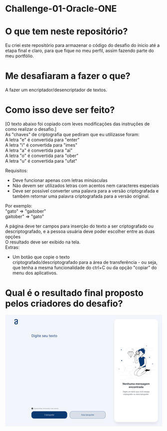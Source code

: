 # Challenge-01-Oracle-ONE
# O que tem neste repositório?
Eu criei este repositório para armazenar o código do desafio do ínicio até a etapa final e claro, para que fique no meu perfil, assim fazendo parte do meu portfólio.<br/>
# Me desafiaram a fazer o que?
A fazer um encriptador/desencriptador de textos.<br/>
# Como isso deve ser feito?
[O texto abaixo foi copiado com leves modificações das instruções de como realizar o desafio.] <br/>
As "chaves" de criptografia que pediram que eu utilizasse foram:<br/>
A letra "e" é convertida para "enter"<br/>
A letra "i" é convertida para "imes"<br/>
A letra "a" é convertida para "ai"<br/>
A letra "o" é convertida para "ober"<br/>
A letra "u" é convertida para "ufat"<br/>

Requisitos:<br/>
- Deve funcionar apenas com letras minúsculas
- Não devem ser utilizados letras com acentos nem caracteres especiais<br/>
- Deve ser possível converter uma palavra para a versão criptografada e também retornar uma palavra criptografada para a versão original.<br/>

Por exemplo:<br/>
"gato" => "gaitober"<br/>
gaitober" => "gato"<br/>

A página deve ter campos para inserção do texto a ser criptografado ou descriptografado, e a pessoa usuária deve poder escolher entre as duas opções<br/>
O resultado deve ser exibido na tela.<br/>
Extras:<br/>
- Um botão que copie o texto<br/> criptografado/descriptografado para a área de transferência - ou seja, que tenha a mesma funcionalidade do ctrl+C ou da opção "copiar" do menu dos aplicativos.<br/>
# Qual é o resultado final proposto pelos criadores do desafio?
![A imagem de capa é o resultado final esperado.](imagens/resultado-proposto.png)



